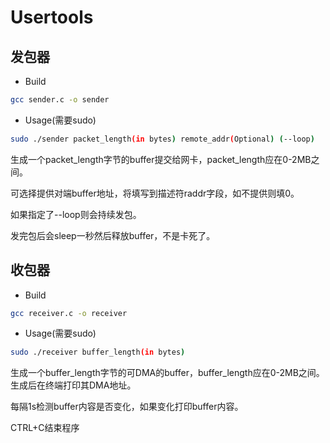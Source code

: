 # Usertools

## 发包器

- Build

```bash
gcc sender.c -o sender
```

- Usage(需要sudo)

```bash
sudo ./sender packet_length(in bytes) remote_addr(Optional) (--loop)
```

生成一个packet_length字节的buffer提交给网卡，packet_length应在0-2MB之间。

可选择提供对端buffer地址，将填写到描述符raddr字段，如不提供则填0。

如果指定了--loop则会持续发包。

发完包后会sleep一秒然后释放buffer，不是卡死了。

## 收包器

- Build

```bash
gcc receiver.c -o receiver
```

- Usage(需要sudo)

```bash
sudo ./receiver buffer_length(in bytes)
```

生成一个buffer_length字节的可DMA的buffer，buffer_length应在0-2MB之间。生成后在终端打印其DMA地址。

每隔1s检测buffer内容是否变化，如果变化打印buffer内容。

CTRL+C结束程序
